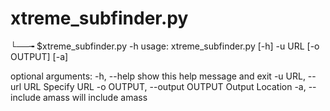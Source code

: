 # xtreme_subfinder.py


└──╼ $xtreme_subfinder.py -h
usage: xtreme_subfinder.py [-h] -u URL [-o OUTPUT] [-a]

optional arguments:
  -h, --help            show this help message and exit
  -u URL, --url URL     Specify URL
  -o OUTPUT, --output OUTPUT
                        Output Location
  -a, --include amass   will include amass
